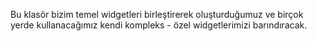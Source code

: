 Bu klasör bizim temel widgetleri birleştirerek oluşturduğumuz ve birçok yerde kullanacağımız kendi kompleks - özel widgetlerimizi barındıracak.